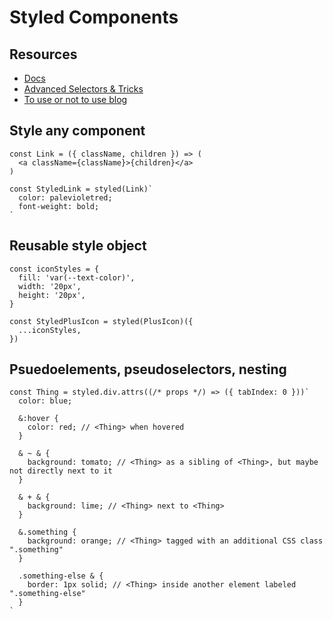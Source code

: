 # Styled Components

## Resources

- [Docs](https://styled-components.com/docs)
- [Advanced Selectors & Tricks](https://paulie.dev/posts/2020/08/styled-components-style-objects/)
- [To use or not to use blog](https://medium.com/building-crowdriff/styled-components-to-use-or-not-to-use-a6bb4a7ffc21)

## Style any component

```tsx
const Link = ({ className, children }) => (
  <a className={className}>{children}</a>
)

const StyledLink = styled(Link)`
  color: palevioletred;
  font-weight: bold;
`
```

## Reusable style object

```tsx
const iconStyles = {
  fill: 'var(--text-color)',
  width: '20px',
  height: '20px',
}

const StyledPlusIcon = styled(PlusIcon)({
  ...iconStyles,
})
```

## Psuedoelements, pseudoselectors, nesting

```tsx
const Thing = styled.div.attrs((/* props */) => ({ tabIndex: 0 }))`
  color: blue;

  &:hover {
    color: red; // <Thing> when hovered
  }

  & ~ & {
    background: tomato; // <Thing> as a sibling of <Thing>, but maybe not directly next to it
  }

  & + & {
    background: lime; // <Thing> next to <Thing>
  }

  &.something {
    background: orange; // <Thing> tagged with an additional CSS class ".something"
  }

  .something-else & {
    border: 1px solid; // <Thing> inside another element labeled ".something-else"
  }
`
```
